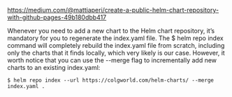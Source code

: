 https://medium.com/@mattiaperi/create-a-public-helm-chart-repository-with-github-pages-49b180dbb417

Whenever you need to add a new chart to the Helm chart repository, it’s mandatory for you to regenerate the index.yaml file. The $ helm repo index command will completely rebuild the index.yaml file from scratch, including only the charts that it finds locally, which very likely is our case. However, it worth notice that you can use the --merge flag to incrementally add new charts to an existing index.yaml:

```$ helm repo index --url https://colgworld.com/helm-charts/ --merge index.yaml .```